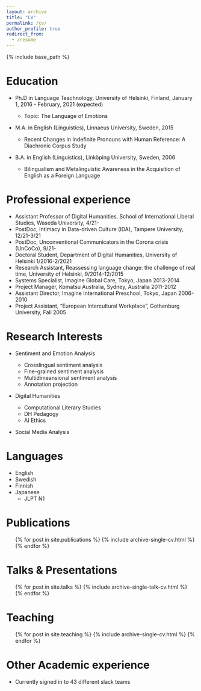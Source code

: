 ```yaml
---
layout: archive
title: "CV"
permalink: /cv/
author_profile: true
redirect_from:
  - /resume
---
```


{% include base_path %}

Education
======
* Ph.D in Language Teachnology, University of Helsinki, Finland, January 1, 2016 - February, 2021 (expected)
  * Topic: The Language of Emotions

* M.A. in English (Linguistics), Linnaeus University, Sweden, 2015
  * Recent Changes in Indefinite Pronouns with Human Reference: A Diachronic Corpus Study 
* B.A. in English (Linguistics), Linköping University, Sweden, 2006
  * Bilingualism and Metalinguistic Awareness in the Acquisition of English as a Foreign Language

Professional experience
======
* Assistant Professor of Digital Humanities, School of International Liberal Studies, Waseda University, 4/21-
* PostDoc, Intimacy in Data-driven Culture (IDA), Tampere University, 12/21-3/21
* PostDoc, Unconventional Communicators in the Corona crisis (UnCoCo), 9/21-
* Doctoral Student, Department of Digital Humanities, University of Helsinki 1/2016-2/2021
* Research Assistant, Reassessing language change: the challenge of real time, University of Helsinki, 9/2014-12/2015
* Systems Specialist, Imagine Global Care, Tokyo, Japan 2013-2014
* Project Manager, Komatsu Australia, Sydney, Australia 2011-2012
* Assistant Director, Imagine International Preschool, Tokyo, Japan 2006-2010
* Project Assistant, “European Intercultural Workplace”, Gothenburg University, Fall 2005


Research Interests
======
* Sentiment and Emotion Analysis
  * Crosslingual sentiment analysis
  * Fine-grained sentiment analysis
  * Multidimeansional sentiment analysis
  * Annotation projection
  
* Digital Humanities
  * Computational Literary Studies
  * DH Pedagogy
  * AI Ethics

* Social Media Analysis

Languages
======
* English
* Swedish
* Finnish
* Japanese
  * JLPT N1

Publications
======
  <ul>{% for post in site.publications %}
    {% include archive-single-cv.html %}
  {% endfor %}</ul>
  
Talks & Presentations
======
  <ul>{% for post in site.talks %}
    {% include archive-single-talk-cv.html %}
  {% endfor %}</ul>
  
Teaching
======
  <ul>{% for post in site.teaching %}
    {% include archive-single-cv.html %}
  {% endfor %}</ul>
  
Other Academic experience
======
* Currently signed in to 43 different slack teams
